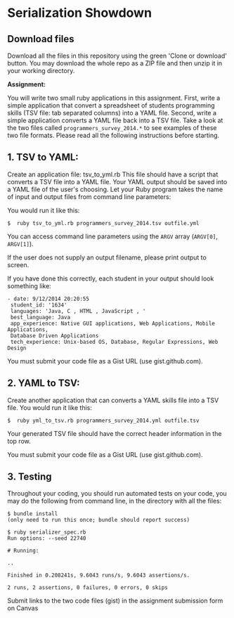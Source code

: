 # Serialization Showdown

## Download files

Download all the files in this repository using the green 'Clone or download' button. You may download the whole repo as a ZIP file and then unzip it in your working directory.

**Assignment:**

You will write two small ruby applications in this assignment. First, write a simple application that convert a spreadsheet of students programming skills (TSV file: tab separated columns) into a YAML file. Second, write a simple application converts a YAML file back into a TSV file. Take a look at the two files called `programmers_survey_2014.*` to see examples of these two file formats. Please read all the following instructions before starting.

## 1. TSV to YAML:
Create an application file: tsv_to_yml.rb
This file should have a script that converts a TSV file into a YAML file. Your YAML output should be saved into a YAML file of the user's choosing.
Let your Ruby program takes the name of input and output files from command line parameters:

You would run it like this:

`$  ruby tsv_to_yml.rb programmers_survey_2014.tsv outfile.yml`

You can access command line parameters using the `ARGV` array (`ARGV[0]`, `ARGV[1]`).

If the user does not supply an output filename, please print output to screen.

If you have done this correctly, each student in your output should look something like:
```
- date: 9/12/2014 20:20:55
 student_id: '1634'
 languages: 'Java, C , HTML , JavaScript , '
 best_language: Java
 app_experience: Native GUI applications, Web Applications, Mobile Applications,
 Database Driven Applications
 tech_experience: Unix-based OS, Database, Regular Expressions, Web Design
```

You must submit your code file as a Gist URL (use gist.github.com).

## 2. YAML to TSV:
Create another application that can converts a YAML skills file into a TSV file. You would run it like this:

`$  ruby yml_to_tsv.rb programmers_survey_2014.yml outfile.tsv`

Your generated TSV file should have the correct header information in the top row.

You must submit your code file as a Gist URL (use gist.github.com).

## 3. Testing

Throughout your coding, you should run automated tests on your code, you may do the following from command line, in the directory with all the files:
```
$ bundle install
(only need to run this once; bundle should report success)

$ ruby serializer_spec.rb
Run options: --seed 22740

# Running:

..

Finished in 0.208241s, 9.6043 runs/s, 9.6043 assertions/s.

2 runs, 2 assertions, 0 failures, 0 errors, 0 skips

```

Submit links to the two code files (gist) in the assignment submission form on Canvas
